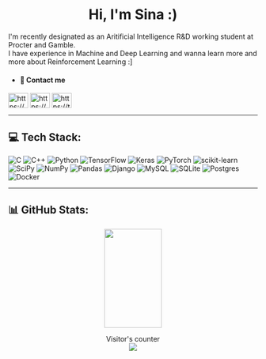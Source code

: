 <h1 align="center">Hi, I'm Sina :)</h1>
<p>
I'm recently designated as an Aritificial Intelligence R&D working student at Procter and Gamble.  <br/>
I have experience in Machine and Deep Learning and wanna learn more and more about Reinforcement Learning :]
</p>

<!-- ## 📩 Cover Letter
My Cover Letter, which I explained my academic and work experience, can be downloaded from this [link](https://github.com/sinarazi/sinarazi/blob/main/Cover_Letter_Sina_Razi.pdf).<br/>
<br/>

## 📝 Curriculum Vitae
My CV can be downloaded from [here](https://github.com/sinarazi/sinarazi/blob/main/Sina_Razi_CV.pdf).<br/>
<br/>
 -->
- #### 🔗 Contact me
<!--[![LinkedIn](https://img.shields.io/badge/LinkedIn-%230077B5.svg?logo=linkedin&logoColor=white)](https://linkedin.com/in/https://www.linkedin.com/in/sinarazii/) [![Twitter](https://img.shields.io/badge/Twitter-%231DA1F2.svg?logo=Twitter&logoColor=white)](https://twitter.com/https://twitter.com/thesinnah) -->
<p align="left">
<a href="https://www.linkedin.com/in/sinarazii/" target="blank"><img align="center" src="https://raw.githubusercontent.com/rahuldkjain/github-profile-readme-generator/master/src/images/icons/Social/linked-in-alt.svg" alt="https://www.linkedin.com/in/sinarazii/" height="30" width="40" /></a>
<a href="https://www.kaggle.com/sinarazi" target="blank"><img align="center" src="https://raw.githubusercontent.com/rahuldkjain/github-profile-readme-generator/master/src/images/icons/Social/kaggle.svg" alt="https://www.kaggle.com/sinarazi" height="30" width="40" /></a>
<a href="https://twitter.com/thesinnah" target="blank"><img align="center" src="https://raw.githubusercontent.com/rahuldkjain/github-profile-readme-generator/master/src/images/icons/Social/twitter.svg" alt="https://twitter.com/thesinnah" height="30" width="40" /></a>
</p>  

---

## 💻 Tech Stack:
![C](https://img.shields.io/badge/c-%2300599C.svg?style=for-the-badge&logo=c&logoColor=white) ![C++](https://img.shields.io/badge/c++-%2300599C.svg?style=for-the-badge&logo=c%2B%2B&logoColor=white) ![Python](https://img.shields.io/badge/python-3670A0?style=for-the-badge&logo=python&logoColor=ffdd54) ![TensorFlow](https://img.shields.io/badge/TensorFlow-%23FF6F00.svg?style=for-the-badge&logo=TensorFlow&logoColor=white) ![Keras](https://img.shields.io/badge/Keras-%23D00000.svg?style=for-the-badge&logo=Keras&logoColor=white) ![PyTorch](https://img.shields.io/badge/PyTorch-%23EE4C2C.svg?style=for-the-badge&logo=PyTorch&logoColor=white) 
![scikit-learn](https://img.shields.io/badge/scikit--learn-%23F7931E.svg?style=for-the-badge&logo=scikit-learn&logoColor=white) ![SciPy](https://img.shields.io/badge/SciPy-%230C55A5.svg?style=for-the-badge&logo=scipy&logoColor=%white) ![NumPy](https://img.shields.io/badge/numpy-%23013243.svg?style=for-the-badge&logo=numpy&logoColor=white) ![Pandas](https://img.shields.io/badge/pandas-%23150458.svg?style=for-the-badge&logo=pandas&logoColor=white) ![Django](https://img.shields.io/badge/django-%23092E20.svg?style=for-the-badge&logo=django&logoColor=white) ![MySQL](https://img.shields.io/badge/mysql-%2300f.svg?style=for-the-badge&logo=mysql&logoColor=white) ![SQLite](https://img.shields.io/badge/sqlite-%2307405e.svg?style=for-the-badge&logo=sqlite&logoColor=white) ![Postgres](https://img.shields.io/badge/postgres-%23316192.svg?style=for-the-badge&logo=postgresql&logoColor=white) ![Docker](https://img.shields.io/badge/docker-%230db7ed.svg?style=for-the-badge&logo=docker&logoColor=white) 

---

## 📊 GitHub Stats:
<p align="center">
<!--  <img height="200em" width='48%' src="https://github-readme-stats.vercel.app/api?username=sinarazi&show_icons=true&theme=midnight-purple&include_all_commits=true&count_private=true&hide_border=true"/> -->
  <img height="200em" width='48%' src="https://github-readme-streak-stats.herokuapp.com/?user=sinarazi&theme=midnight-purple&hide_border=true"/>

<br/>
<p align="center"> 
  Visitor's counter<br>
  <img src="https://profile-counter.glitch.me/sinarazi/count.svg" />
</p>
